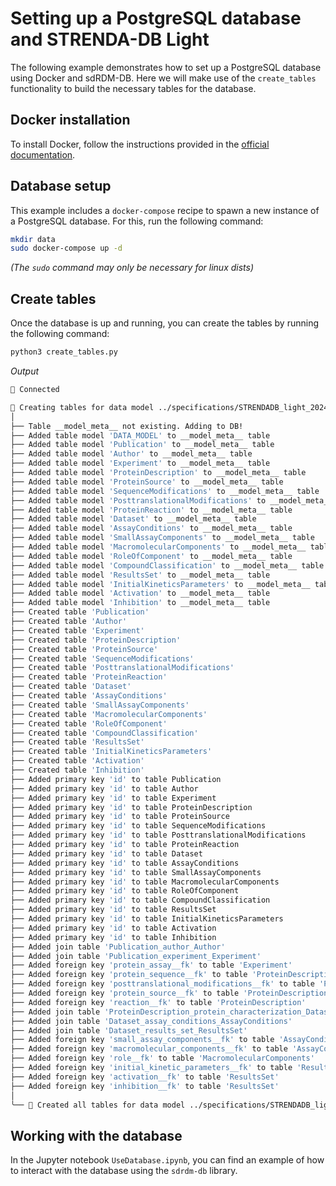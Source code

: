 # Setting up a PostgreSQL database and STRENDA-DB Light

The following example demonstrates how to set up a PostgreSQL database using Docker and sdRDM-DB. Here we will make use of the `create_tables` functionality to build the necessary tables for the database.

## Docker installation

To install Docker, follow the instructions provided in the [official documentation](https://docs.docker.com/get-docker/).

## Database setup

This example includes a `docker-compose` recipe to spawn a new instance of a PostgreSQL database. For this, run the following command:

```bash
mkdir data
sudo docker-compose up -d
```

_(The `sudo` command may only be necessary for linux dists)_

## Create tables

Once the database is up and running, you can create the tables by running the following command:

```bash
python3 create_tables.py
```

_Output_

```bash
🎉 Connected

🚀 Creating tables for data model ../specifications/STRENDADB_light_20240904_fix.md
│
├── Table __model_meta__ not existing. Adding to DB!
├── Added table model 'DATA_MODEL' to __model_meta__ table
├── Added table model 'Publication' to __model_meta__ table
├── Added table model 'Author' to __model_meta__ table
├── Added table model 'Experiment' to __model_meta__ table
├── Added table model 'ProteinDescription' to __model_meta__ table
├── Added table model 'ProteinSource' to __model_meta__ table
├── Added table model 'SequenceModifications' to __model_meta__ table
├── Added table model 'PosttranslationalModifications' to __model_meta__ table
├── Added table model 'ProteinReaction' to __model_meta__ table
├── Added table model 'Dataset' to __model_meta__ table
├── Added table model 'AssayConditions' to __model_meta__ table
├── Added table model 'SmallAssayComponents' to __model_meta__ table
├── Added table model 'MacromolecularComponents' to __model_meta__ table
├── Added table model 'RoleOfComponent' to __model_meta__ table
├── Added table model 'CompoundClassification' to __model_meta__ table
├── Added table model 'ResultsSet' to __model_meta__ table
├── Added table model 'InitialKineticsParameters' to __model_meta__ table
├── Added table model 'Activation' to __model_meta__ table
├── Added table model 'Inhibition' to __model_meta__ table
├── Created table 'Publication'
├── Created table 'Author'
├── Created table 'Experiment'
├── Created table 'ProteinDescription'
├── Created table 'ProteinSource'
├── Created table 'SequenceModifications'
├── Created table 'PosttranslationalModifications'
├── Created table 'ProteinReaction'
├── Created table 'Dataset'
├── Created table 'AssayConditions'
├── Created table 'SmallAssayComponents'
├── Created table 'MacromolecularComponents'
├── Created table 'RoleOfComponent'
├── Created table 'CompoundClassification'
├── Created table 'ResultsSet'
├── Created table 'InitialKineticsParameters'
├── Created table 'Activation'
├── Created table 'Inhibition'
├── Added primary key 'id' to table Publication
├── Added primary key 'id' to table Author
├── Added primary key 'id' to table Experiment
├── Added primary key 'id' to table ProteinDescription
├── Added primary key 'id' to table ProteinSource
├── Added primary key 'id' to table SequenceModifications
├── Added primary key 'id' to table PosttranslationalModifications
├── Added primary key 'id' to table ProteinReaction
├── Added primary key 'id' to table Dataset
├── Added primary key 'id' to table AssayConditions
├── Added primary key 'id' to table SmallAssayComponents
├── Added primary key 'id' to table MacromolecularComponents
├── Added primary key 'id' to table RoleOfComponent
├── Added primary key 'id' to table CompoundClassification
├── Added primary key 'id' to table ResultsSet
├── Added primary key 'id' to table InitialKineticsParameters
├── Added primary key 'id' to table Activation
├── Added primary key 'id' to table Inhibition
├── Added join table 'Publication_author_Author'
├── Added join table 'Publication_experiment_Experiment'
├── Added foreign key 'protein_assay__fk' to table 'Experiment'
├── Added foreign key 'protein_sequence__fk' to table 'ProteinDescription'
├── Added foreign key 'posttranslational_modifications__fk' to table 'ProteinDescription'
├── Added foreign key 'protein_source__fk' to table 'ProteinDescription'
├── Added foreign key 'reaction__fk' to table 'ProteinDescription'
├── Added join table 'ProteinDescription_protein_characterization_Dataset'
├── Added join table 'Dataset_assay_conditions_AssayConditions'
├── Added join table 'Dataset_results_set_ResultsSet'
├── Added foreign key 'small_assay_components__fk' to table 'AssayConditions'
├── Added foreign key 'macromolecular_components__fk' to table 'AssayConditions'
├── Added foreign key 'role__fk' to table 'MacromolecularComponents'
├── Added foreign key 'initial_kinetic_parameters__fk' to table 'ResultsSet'
├── Added foreign key 'activation__fk' to table 'ResultsSet'
├── Added foreign key 'inhibition__fk' to table 'ResultsSet'
│
╰── 🎉 Created all tables for data model ../specifications/STRENDADB_light_20240904_fix.md
```

## Working with the database

In the Jupyter notebook `UseDatabase.ipynb`, you can find an example of how to interact with the database using the `sdrdm-db` library.
